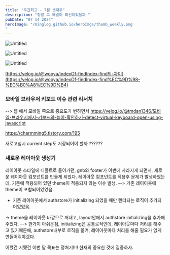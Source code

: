 ```yaml
---
title: "주간회고 - 7월 셋째주"
description: "정말 그 해결이 최선이었을까 "
pubDate: "07 14 2024"
heroImage: "/minglog.github.io/heroImgs/thumb_weekly.png
"
---
```


![Untitled](https://prod-files-secure.s3.us-west-2.amazonaws.com/2fc50c45-d830-4bf0-a19c-122e444c1b64/a24cacee-63ec-470f-92b5-07a5ccf9d0ee/Untitled.png)

![Untitled](https://prod-files-secure.s3.us-west-2.amazonaws.com/2fc50c45-d830-4bf0-a19c-122e444c1b64/78b26f55-45d9-46db-955e-1302bdc49510/Untitled.png)

![Untitled](https://prod-files-secure.s3.us-west-2.amazonaws.com/2fc50c45-d830-4bf0-a19c-122e444c1b64/414b91d9-dd68-4982-a4d9-60c8c33ffd3e/Untitled.png)

[https://velog.io/@wooya/indexOf-findIndex-find의-차이](https://velog.io/@wooya/indexOf-findIndex-find%EC%9D%98-%EC%B0%A8%EC%9D%B4)

### 모바일 브라우저 키보드 이슈 관련 리서치

--> 웹 에서 모바일 쪽으로 중요도가 변하면서
https://velog.io/@tmdan1346/모바일-브라우저에서-키보드의-높이-확인하기-detect-virtual-keyboard-open-using-javascript

https://charmming5.tistory.com/195

새로고침시 current step도 저장되어야 할까 ??????

### 새로운 레이아웃 생성기

레이아웃 스타일에 디폴트로 들어가던, gnb와 footer가 이번에 사라지게 되면서, 새로운 레이아웃 컴포넌트를 만들게 되었다.
레이아웃 컴포넌트를 적용후 문제가 발생하였는데,
기존에 적용되어 있던 theme이 적용되지 않는 이슈 발생.
--> 기존 레이아웃에 theme이 포함되어있었음.

- 기존 레이아웃에서 authstore가 initializing 되었을 때만 렌더되는 로직이 추가되어있었음.

-> theme을 레이아웃 바깥으로 꺼내고, layout안에서 authstore initializing을 추가해 주었다.
--> 한가지 아쉬운점, initializing은 공통로직인데, 레이아웃마다 처리를 해주고 있기때문에, authstore내부로 로직을 옮겨, 레이아웃마다 처리를 해줄 필요가 없게 만들어줘야겠다.

어쨌건 저쨌건 이번 달 목표는 정처기!!!!
현재의 중요한 것에 집중하자.
